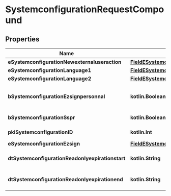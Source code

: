 
# SystemconfigurationRequestCompound

## Properties
Name | Type | Description | Notes
------------ | ------------- | ------------- | -------------
**eSystemconfigurationNewexternaluseraction** | [**FieldESystemconfigurationNewexternaluseraction**](FieldESystemconfigurationNewexternaluseraction.md) |  | 
**eSystemconfigurationLanguage1** | [**FieldESystemconfigurationLanguage1**](FieldESystemconfigurationLanguage1.md) |  | 
**eSystemconfigurationLanguage2** | [**FieldESystemconfigurationLanguage2**](FieldESystemconfigurationLanguage2.md) |  | 
**bSystemconfigurationEzsignpersonnal** | **kotlin.Boolean** | Whether if we allow the creation of personal files in eZsign | 
**bSystemconfigurationSspr** | **kotlin.Boolean** | Whether if we allow SSPR | 
**pkiSystemconfigurationID** | **kotlin.Int** | The unique ID of the Systemconfiguration |  [optional]
**eSystemconfigurationEzsign** | [**FieldESystemconfigurationEzsign**](FieldESystemconfigurationEzsign.md) |  |  [optional]
**dtSystemconfigurationReadonlyexpirationstart** | **kotlin.String** | The start date where the system will be in read only |  [optional]
**dtSystemconfigurationReadonlyexpirationend** | **kotlin.String** | The end date where the system will be in read only |  [optional]



